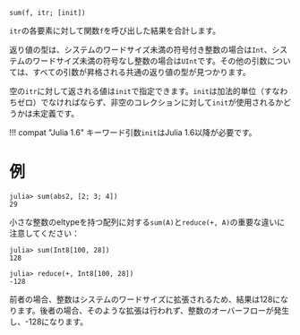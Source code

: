 ```
sum(f, itr; [init])
```

`itr`の各要素に対して関数`f`を呼び出した結果を合計します。

返り値の型は、システムのワードサイズ未満の符号付き整数の場合は`Int`、システムのワードサイズ未満の符号なし整数の場合は`UInt`です。その他の引数については、すべての引数が昇格される共通の返り値の型が見つかります。

空の`itr`に対して返される値は`init`で指定できます。`init`は加法的単位（すなわちゼロ）でなければならず、非空のコレクションに対して`init`が使用されるかどうかは未定義です。

!!! compat "Julia 1.6"
    キーワード引数`init`はJulia 1.6以降が必要です。


# 例

```jldoctest
julia> sum(abs2, [2; 3; 4])
29
```

小さな整数のeltypeを持つ配列に対する`sum(A)`と`reduce(+, A)`の重要な違いに注意してください：

```jldoctest
julia> sum(Int8[100, 28])
128

julia> reduce(+, Int8[100, 28])
-128
```

前者の場合、整数はシステムのワードサイズに拡張されるため、結果は128になります。後者の場合、そのような拡張は行われず、整数のオーバーフローが発生し、-128になります。
